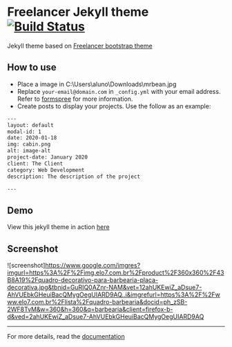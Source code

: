 Freelancer Jekyll theme  [![Build Status](https://api.travis-ci.org/jeromelachaud/freelancer-theme.svg?branch=master)](https://travis-ci.org/jeromelachaud/freelancer-theme/) 
=========================

Jekyll theme based on [Freelancer bootstrap theme ](http://startbootstrap.com/template-overviews/freelancer/)

## How to use
 - Place a image in C:\Users\aluno\Downloads\mrbean.jpg
 - Replace `your-email@domain.com` in `_config.yml` with your email address. Refer to [formspree](http://formspree.io/) for more information.
 - Create posts to display your projects. Use the follow as an example:
```txt
---
layout: default
modal-id: 1
date: 2020-01-18
img: cabin.png
alt: image-alt
project-date: January 2020
client: The Client
category: Web Development
description: The description of the project

---
```

## Demo
View this jekyll theme in action [here](https://jeromelachaud.com/freelancer-theme)

## Screenshot
![screenshot]https://www.google.com/imgres?imgurl=https%3A%2F%2Fimg.elo7.com.br%2Fproduct%2F360x360%2F43B8A19%2Fquadro-decorativo-para-barbearia-placa-decorativa.jpg&tbnid=GuRIQ0AZnr-NAM&vet=12ahUKEwiZ_aDsue7-AhVUEbkGHeuiBacQMygOegUIARD9AQ..i&imgrefurl=https%3A%2F%2Fwww.elo7.com.br%2Flista%2Fquadro-barbearia&docid=ph_zSB-2WF8TvM&w=360&h=360&q=barbearia&client=firefox-b-d&ved=2ahUKEwiZ_aDsue7-AhVUEbkGHeuiBacQMygOegUIARD9AQ

---------
For more details, read the [documentation](http://jekyllrb.com/)
